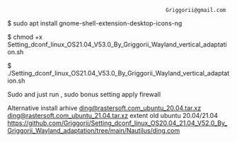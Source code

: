                                                       Griggorii@gmail.com

$ sudo apt install gnome-shell-extension-desktop-icons-ng

$ chmod +x Setting_dconf_linux_OS21.04_V53.0_By_Griggorii_Wayland_vertical_adaptation.sh 

$ ./Setting_dconf_linux_OS21.04_V53.0_By_Griggorii_Wayland_vertical_adaptation.sh

Sudo and just run , sudo bonus setting apply firewall


Alternative install arhive ding@rastersoft.com_ubuntu_20.04.tar.xz ding@rastersoft.com_ubuntu_21.04.tar.xz  extent old ubuntu 20.04/21.04 
https://github.com/Griggorii/Setting_dconf_linux_OS20.04_21.04_V52.0_By_Griggorii_Wayland_adaptation/tree/main/Nautilus/ding.com
